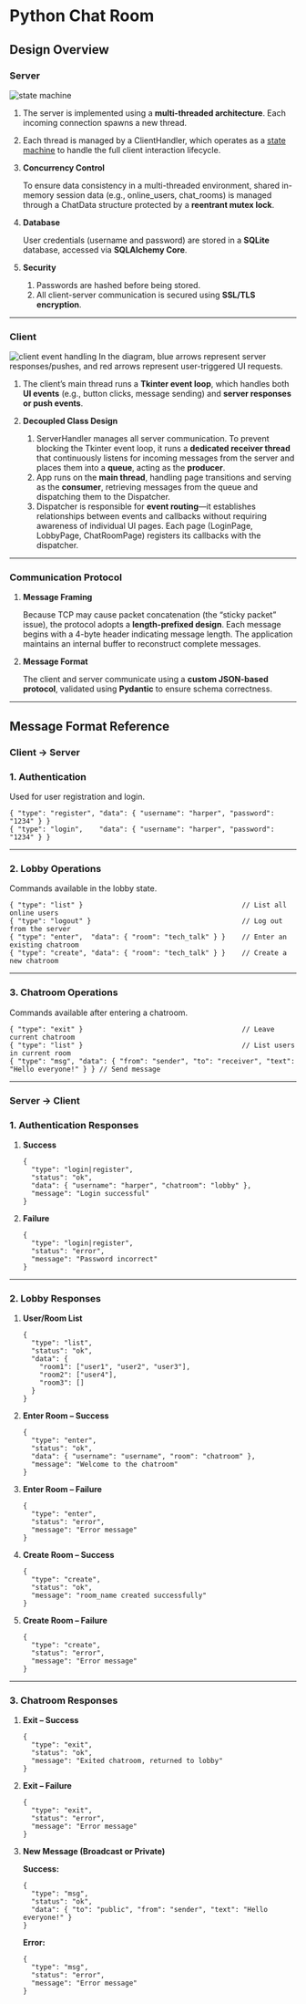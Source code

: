 # **Python Chat Room**

## **Design Overview**

### **Server**

![state machine](./diagrams/server_state_machine.jpg)

1. The server is implemented using a **multi-threaded architecture**. Each incoming connection spawns a new thread.
2. Each thread is managed by a ClientHandler, which operates as a [state machine](./diagrams/server_state_machine.jpg) to handle the full client interaction lifecycle.

3. **Concurrency Control**

   To ensure data consistency in a multi-threaded environment, shared in-memory session data (e.g., online_users, chat_rooms) is managed through a ChatData structure protected by a **reentrant mutex lock**.

4. **Database**

   User credentials (username and password) are stored in a **SQLite** database, accessed via **SQLAlchemy Core**.

5. **Security**
   1. Passwords are hashed before being stored.
   2. All client-server communication is secured using **SSL/TLS encryption**.

---

### **Client**

![client event handling](./diagrams/client_event_handling.jpg)
In the diagram, blue arrows represent server responses/pushes, and red arrows represent user-triggered UI requests.

1. The client’s main thread runs a **Tkinter event loop**, which handles both **UI events** (e.g., button clicks, message sending) and **server responses or push events**.

2. **Decoupled Class Design**
   1. ServerHandler manages all server communication. To prevent blocking the Tkinter event loop, it runs a **dedicated receiver thread** that continuously listens for incoming messages from the server and places them into a **queue**, acting as the **producer**.
   2. App runs on the **main thread**, handling page transitions and serving as the **consumer**, retrieving messages from the queue and dispatching them to the Dispatcher.
   3. Dispatcher is responsible for **event routing**—it establishes relationships between events and callbacks without requiring awareness of individual UI pages. Each page (LoginPage, LobbyPage, ChatRoomPage) registers its callbacks with the dispatcher.

---

### **Communication Protocol**

1. **Message Framing**

   Because TCP may cause packet concatenation (the “sticky packet” issue), the protocol adopts a **length-prefixed design**. Each message begins with a 4-byte header indicating message length. The application maintains an internal buffer to reconstruct complete messages.

2. **Message Format**

   The client and server communicate using a **custom JSON-based protocol**, validated using **Pydantic** to ensure schema correctness.

---

## Message Format Reference

### **Client → Server**

### **1. Authentication**

Used for user registration and login.

```
{ "type": "register", "data": { "username": "harper", "password": "1234" } }
{ "type": "login",    "data": { "username": "harper", "password": "1234" } }
```

---

### **2. Lobby Operations**

Commands available in the lobby state.

```
{ "type": "list" }                                       // List all online users
{ "type": "logout" }                                     // Log out from the server
{ "type": "enter",  "data": { "room": "tech_talk" } }    // Enter an existing chatroom
{ "type": "create", "data": { "room": "tech_talk" } }    // Create a new chatroom
```

---

### **3. Chatroom Operations**

Commands available after entering a chatroom.

```
{ "type": "exit" }                                       // Leave current chatroom
{ "type": "list" }                                       // List users in current room
{ "type": "msg", "data": { "from": "sender", "to": "receiver", "text": "Hello everyone!" } } // Send message
```

---

### **Server → Client**

### **1. Authentication Responses**

1. **Success**

   ```
   {
     "type": "login|register",
     "status": "ok",
     "data": { "username": "harper", "chatroom": "lobby" },
     "message": "Login successful"
   }
   ```

2. **Failure**

   ```
   {
     "type": "login|register",
     "status": "error",
     "message": "Password incorrect"
   }
   ```

---

### **2. Lobby Responses**

1. **User/Room List**

   ```
   {
     "type": "list",
     "status": "ok",
     "data": {
       "room1": ["user1", "user2", "user3"],
       "room2": ["user4"],
       "room3": []
     }
   }
   ```

2. **Enter Room – Success**

   ```
   {
     "type": "enter",
     "status": "ok",
     "data": { "username": "username", "room": "chatroom" },
     "message": "Welcome to the chatroom"
   }
   ```

3. **Enter Room – Failure**

   ```
   {
     "type": "enter",
     "status": "error",
     "message": "Error message"
   }
   ```

4. **Create Room – Success**

   ```
   {
     "type": "create",
     "status": "ok",
     "message": "room_name created successfully"
   }
   ```

5. **Create Room – Failure**

   ```
   {
     "type": "create",
     "status": "error",
     "message": "Error message"
   }
   ```

---

### **3. Chatroom Responses**

1. **Exit – Success**

   ```
   {
     "type": "exit",
     "status": "ok",
     "message": "Exited chatroom, returned to lobby"
   }
   ```

2. **Exit – Failure**

   ```
   {
     "type": "exit",
     "status": "error",
     "message": "Error message"
   }
   ```

3. **New Message (Broadcast or Private)**

   **Success:**

   ```
   {
     "type": "msg",
     "status": "ok",
     "data": { "to": "public", "from": "sender", "text": "Hello everyone!" }
   }
   ```

   **Error:**

   ```
   {
     "type": "msg",
     "status": "error",
     "message": "Error message"
   }
   ```
